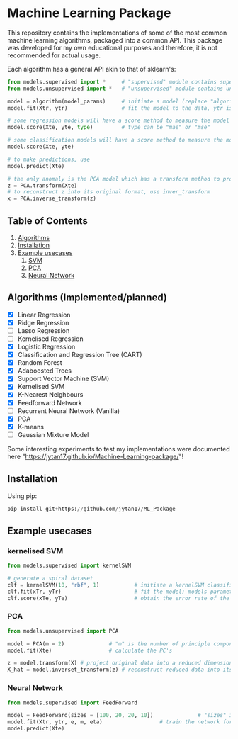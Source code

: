 # Machine Learning Package
This repository contains the implementations of some of the most common machine learning algorithms, packaged into a common API. This package was developed for my own educational purposes and therefore, it is not recommended for actual usage.

Each algorithm has a general API akin to that of sklearn's:
```python
from models.supervised import *     # "supervised" module contains supervised learning models
from models.unsupervised import *   # "unsupervised" module contains unsupervised learning models

model = algorithm(model_params)     # initiate a model (replace "algorithm" with PCA, LinearRegression, etc)
model.fit(Xtr, ytr)                 # fit the model to the data, ytr is not required for models in the "unsupervised" module

# some regression models will have a score method to measure the model's performance on a particular test set
model.score(Xte, yte, type)         # type can be "mae" or "mse" 

# some classification models will have a score method to measure the model's accuracy on a particular test set
model.score(Xte, yte) 

# to make predictions, use
model.predict(Xte)

# the only anomaly is the PCA model which has a transform method to project the original data into a reduced dimensionality
z = PCA.transform(Xte)
# to reconstruct z into its original format, use inver_transform
x = PCA.inverse_transform(z) 

```
## Table of Contents
1. [Algorithms](#algorithms)
2. [Installation](#installation)
3. [Example usecases](#examples)
    1. [SVM](#svm)
    2. [PCA](#pca)  
    3. [Neural Network](#nn)

## Algorithms (Implemented/planned) <a name="algorithms"></a>
- [x] Linear Regression
- [x] Ridge Regression
- [ ] Lasso Regression
- [ ] Kernelised Regression
- [x] Logistic Regression
- [x] Classification and Regression Tree (CART)
- [x] Random Forest
- [x] Adaboosted Trees
- [x] Support Vector Machine (SVM)
- [x] Kernelised SVM
- [x] K-Nearest Neighbours
- [x] Feedforward Network
- [ ] Recurrent Neural Network (Vanilla)
- [x] PCA
- [x] K-means
- [ ] Gaussian Mixture Model

Some interesting experiments to test my implementations were documented here "https://jytan17.github.io/Machine-Learning-package/"!

## Installation <a name="installation"></a>
Using pip:
```python
pip install git+https://github.com/jytan17/ML_Package
```

## Example usecases <a name="examples"></a>


### kernelised SVM <a name="svm"></a>
```python
from models.supervised import kernelSVM

# generate a spiral dataset
clf = kernelSVM(10, "rbf", 1)           # initiate a kernelSVM classifier, specify kernel type and their corresponding kernel parameter
clf.fit(xTr, yTr)                       # fit the model; models parameters can be obtained with clf.coef_ and clf.intercept_
clf.score(xTe, yTe)                     # obtain the error rate of the model on dataset xTe, yTe
```

### PCA <a name="pca"></a>

```python
from models.unsupervised import PCA

model = PCA(m = 2)              # "m" is the number of principle components to use
model.fit(Xte)                  # calculate the PC's

z = model.transform(X) # project original data into a reduced dimensional format
X_hat = model.inverset_transform(z) # reconstruct reduced data into its original format

```
### Neural Network <a name="nn"></a>

```python
from models.supervised import FeedForward

model = FeedForward(sizes = [100, 20, 20, 10])              # "sizes" is the number neurons for each layer; first entry of the list should match the input dimension and last entry should match the output dimension
model.fit(Xtr, ytr, e, m, eta)                  # train the network for "e" epochs with mini batch size "m" and learning rate "eta"
model.predict(Xte)
```
